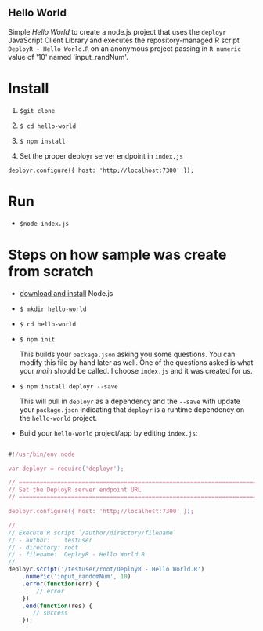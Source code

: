 ## Hello World

Simple *Hello World* to create a node.js project that uses the `deployr`
JavaScript Client Library and executes the repository-managed R script 
`DeployR - Hello World.R` on an anonymous project passing in `R numeric` value 
of '10' named 'input_randNum'.


Install
=======

1. `$git clone `

2. `$ cd hello-world`

3.  `$ npm install`

4. Set the proper deployr server endpoint in `index.js`

```
deployr.configure({ host: 'http;//localhost:7300' });
```

Run
===

- `$node index.js`


Steps on how sample was create from scratch
===========================================


- [download and install](http://nodejs.org/download/) Node.js

- ```$ mkdir hello-world ```

- ```$ cd hello-world ```

- ```$ npm init```

  This builds your `package.json` asking you some questions. You can modify
  this file by hand later as well. One of the questions asked is what your
  _main_ should be called. I choose `index.js` and it was created for us.

- ```$ npm install deployr --save```

  This will pull in `deployr` as a dependency and the `--save` with update
  your `package.json` indicating that `deployr` is a runtime dependency on the
  `hello-world` project.

- Build your `hello-world` project/app by editing `index.js`:


```js

#!/usr/bin/env node

var deployr = require('deployr');

// ============================================================================
// Set the DeployR server endpoint URL
// ============================================================================

deployr.configure({ host: 'http;//localhost:7300' });

//
// Execute R script `/author/directory/filename`
// - author:    testuser
// - directory: root
// - filename:  DeployR - Hello World.R
//
deployr.script('/testuser/root/DeployR - Hello World.R')
    .numeric('input_randomNum', 10)
    .error(function(err) {
        // error
    })
    .end(function(res) {
       // success
    });

```